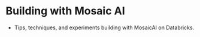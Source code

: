 # Building with Mosaic AI
* Tips, techniques, and experiments building with MosaicAI on Databricks.

